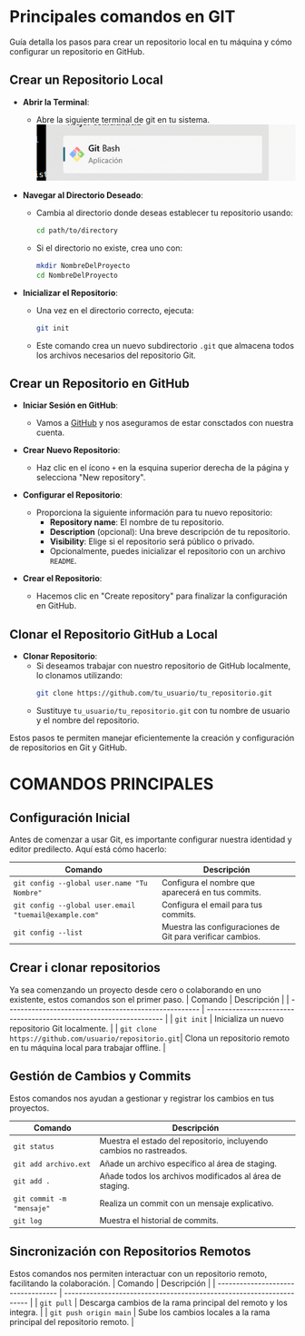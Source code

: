 # Principales comandos en GIT

Guía detalla los pasos para crear un repositorio local en tu máquina y cómo configurar un repositorio en GitHub.

## Crear un Repositorio Local

- **Abrir la Terminal**:
  - Abre la siguiente terminal de git en tu sistema.
   ![Imagen](imagenes/imagen3%20(2).png)

- **Navegar al Directorio Deseado**:
  - Cambia al directorio donde deseas establecer tu repositorio usando:
    ```bash
    cd path/to/directory
    ```
  - Si el directorio no existe, crea uno con:
    ```bash
    mkdir NombreDelProyecto
    cd NombreDelProyecto
    ```

- **Inicializar el Repositorio**:
  - Una vez en el directorio correcto, ejecuta:
    ```bash
    git init
    ```
  - Este comando crea un nuevo subdirectorio `.git` que almacena todos los archivos necesarios del repositorio Git.

## Crear un Repositorio en GitHub

- **Iniciar Sesión en GitHub**:
  - Vamos a [GitHub](https://github.com/) y nos aseguramos de estar consctados con nuestra cuenta.

- **Crear Nuevo Repositorio**:
  - Haz clic en el ícono `+` en la esquina superior derecha de la página y selecciona "New repository".

- **Configurar el Repositorio**:
  - Proporciona la siguiente información para tu nuevo repositorio:
    - **Repository name**: El nombre de tu repositorio.
    - **Description** (opcional): Una breve descripción de tu repositorio.
    - **Visibility**: Elige si el repositorio será público o privado.
    - Opcionalmente, puedes inicializar el repositorio con un archivo `README`.

- **Crear el Repositorio**:
  - Hacemos clic en "Create repository" para finalizar la configuración en GitHub.

## Clonar el Repositorio GitHub a Local

- **Clonar Repositorio**:
  - Si deseamos trabajar con nuestro repositorio de GitHub localmente, lo clonamos utilizando:
    ```bash
    git clone https://github.com/tu_usuario/tu_repositorio.git
    ```
  - Sustituye `tu_usuario/tu_repositorio.git` con tu nombre de usuario y el nombre del repositorio.

Estos pasos te permiten manejar eficientemente la creación y configuración de repositorios en Git y GitHub.

# COMANDOS PRINCIPALES

## Configuración Inicial
Antes de comenzar a usar Git, es importante configurar nuestra identidad y editor predilecto. Aquí está cómo hacerlo:

| Comando                        | Descripción                                      |
| ------------------------------ | ------------------------------------------------ |
| `git config --global user.name "Tu Nombre"` | Configura el nombre que aparecerá en tus commits. |
| `git config --global user.email "tuemail@example.com"` | Configura el email para tus commits. |
| `git config --list`                                           | Muestra las configuraciones de Git para verificar cambios. |

## Crear i clonar repositorios
Ya sea comenzando un proyecto desde cero o colaborando en uno existente, estos comandos son el primer paso.
| Comando                                               | Descripción                                                        |
| ----------------------------------------------------- | ------------------------------------------------------------------ |
| `git init`                                            | Inicializa un nuevo repositorio Git localmente.                    |
| `git clone https://github.com/usuario/repositorio.git`| Clona un repositorio remoto en tu máquina local para trabajar offline. |

## Gestión de Cambios y Commits
Estos comandos nos ayudan a gestionar y registrar los cambios en tus proyectos.

| Comando                        | Descripción                                                        |
| ------------------------------ | ------------------------------------------------------------------ |
| `git status`                   | Muestra el estado del repositorio, incluyendo cambios no rastreados.|
| `git add archivo.ext`          | Añade un archivo específico al área de staging.                     |
| `git add .`                    | Añade todos los archivos modificados al área de staging.            |
| `git commit -m "mensaje"`      | Realiza un commit con un mensaje explicativo.                       |
| `git log`                      | Muestra el historial de commits.                                    |

## Sincronización con Repositorios Remotos
Estos comandos nos permiten interactuar con un repositorio remoto, facilitando la colaboración.
| Comando                            | Descripción                                                          |
| ---------------------------------- | -------------------------------------------------------------------- |
| `git pull`             | Descarga cambios de la rama principal del remoto y los integra.      |
| `git push origin main`             | Sube los cambios locales a la rama principal del repositorio remoto. |

